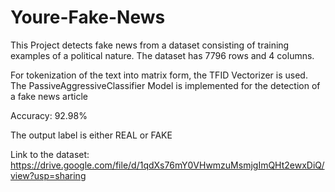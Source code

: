 # Youre-Fake-News

This Project detects fake news from a dataset consisting of training examples of a political nature.
The dataset has 7796 rows and 4 columns. 

For tokenization of the text into matrix form, the TFID Vectorizer is used.
The PassiveAggressiveClassifier Model is implemented for the detection of a fake news article

Accuracy: 92.98%

The output label is either REAL or FAKE

Link to the dataset: https://drive.google.com/file/d/1qdXs76mY0VHwmzuMsmjgImQHt2ewxDiQ/view?usp=sharing
